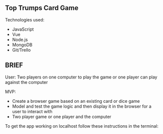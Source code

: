 Top Trumps Card Game
- 

Technologies used: 
  - JavaScript
  - Vue
  - Node.js
  - MongoDB
  - Git/Trello


BRIEF
--
User: Two players on one computer to play the game or one player can play against the computer

MVP:
 - Create a browser game based on an existing card or dice game 
 - Model and test the game logic and then display it in the browser for a user to interact with
 - Two player game or one player and the computer
 
 To get the app working on localhost follow these instructions in the terminal:
 

